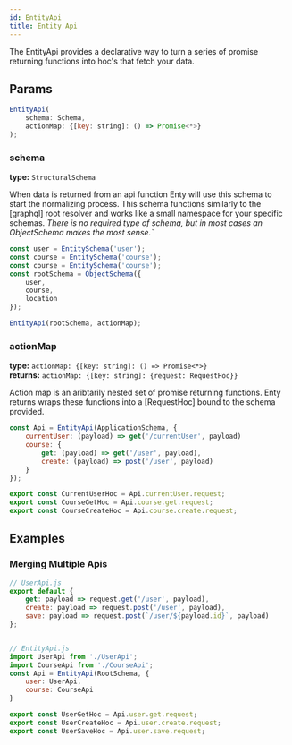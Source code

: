 ```yaml
---
id: EntityApi
title: Entity Api
---
```


The EntityApi provides a declarative way to turn a series of promise returning functions into hoc's
that fetch your data.

## Params
```js
EntityApi(
    schema: Schema,
    actionMap: {[key: string]: () => Promise<*>}
);
```

### schema
**type:** `StructuralSchema`

When data is returned from an api function Enty will use this schema to start the normalizing 
process. This schema functions similarly to the [graphql] root resolver and works like a small
namespace for your specific schemas. _There is no required type of schema, but in most cases an 
ObjectSchema makes the most sense.`_


```js
const user = EntitySchema('user');
const course = EntitySchema('course');
const course = EntitySchema('course');
const rootSchema = ObjectSchema({
    user,
    course,
    location
});

EntityApi(rootSchema, actionMap);
```

### actionMap
**type:** ` actionMap: {[key: string]: () => Promise<*>} `  
**returns:** `actionMap: {[key: string]: {request: RequestHoc}}`

Action map is an aribtarily nested set of promise returning functions. Enty returns wraps these
functions into a [RequestHoc] bound to the schema provided.

```js
const Api = EntityApi(ApplicationSchema, {
    currentUser: (payload) => get('/currentUser', payload)
    course: {
        get: (payload) => get('/user', payload),
        create: (payload) => post('/user', payload)
    }
});

export const CurrentUserHoc = Api.currentUser.request;
export const CourseGetHoc = Api.course.get.request;
export const CourseCreateHoc = Api.course.create.request;
```


## Examples

### Merging Multiple Apis
```js
// UserApi.js
export default {
    get: payload => request.get('/user', payload),
    create: payload => request.post('/user', payload),
    save: payload => request.post(`/user/${payload.id}`, payload)
};


// EntityApi.js
import UserApi from './UserApi';
import CourseApi from './CourseApi';
const Api = EntityApi(RootSchema, {
    user: UserApi,
    course: CourseApi
}

export const UserGetHoc = Api.user.get.request;
export const UserCreateHoc = Api.user.create.request;
export const UserSaveHoc = Api.user.save.request;
```
